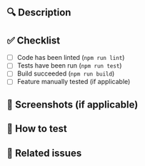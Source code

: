 ## 🔍 Description
<!-- Briefly describe the purpose of this Pull Request -->

## ✅ Checklist
- [ ] Code has been linted (`npm run lint`)
- [ ] Tests have been run (`npm run test`)
- [ ] Build succeeded (`npm run build`)
- [ ] Feature manually tested (if applicable)

## 📸 Screenshots (if applicable)
<!-- Attach screenshots or test results -->

## 🧪 How to test
<!-- Provide instructions for reviewers to test this PR -->

## 🔗 Related issues
<!-- Reference related issues (e.g., #123 or issue link) -->
